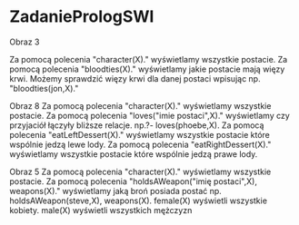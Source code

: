 # ZadaniePrologSWI

Obraz 3

Za pomocą polecenia "character(X)." wyświetlamy wszystkie postacie.
Za pomocą polecenia "bloodties(X)." wyświetlamy jakie postacie mają więzy krwi.
Możemy sprawdzić więzy krwi dla danej postaci wpisując np. "bloodties(jon,X)."

Obraz 8 
Za pomocą polecenia "character(X)." wyświetlamy wszystkie postacie.
Za pomocą polecenia "loves("imie postaci",X)." wyświetlamy czy przyjaciół łączyły bliższe relacje. np.?- loves(phoebe,X).
Za pomocą polecenia "eatLeftDessert(X)." wyświetlamy wszystkie postacie które wspólnie jedzą lewe lody.
Za pomocą polecenia "eatRightDessert(X)." wyświetlamy wszystkie postacie które wspólnie jedzą prawe lody.

Obraz 5
Za pomocą polecenia "character(X)." wyświetlamy wszystkie postacie.
Za pomocą polecenia "holdsAWeapon("imię postaci",X), weapons(X)." wyświetlamy jaką broń posiada postać np. holdsAWeapon(steve,X), weapons(X).
female(X) wyświetli wszystkie kobiety.
male(X) wyświetli wszystkich mężczyzn
